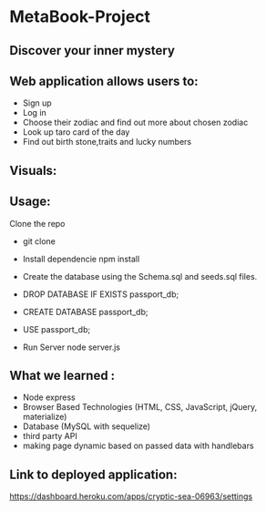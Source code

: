 # MetaBook-Project

## Discover your inner mystery 

## Web application allows users to:

* Sign up
* Log in
* Choose their zodiac and find out more about chosen zodiac
* Look up taro card of the day
* Find out birth stone,traits and lucky numbers 

## Visuals:



## Usage:
Clone the repo
* git clone 
* Install dependencie npm install
* Create the database using the Schema.sql and seeds.sql files.
* DROP DATABASE IF EXISTS passport_db;
* CREATE DATABASE passport_db;
* USE passport_db;

* Run Server
node server.js

##  What  we learned :
* Node express
* Browser Based Technologies (HTML, CSS, JavaScript, jQuery, materialize)
* Database (MySQL with sequelize)
* third party API
* making page dynamic based on passed data with handlebars 

## Link to deployed application: 
https://dashboard.heroku.com/apps/cryptic-sea-06963/settings
